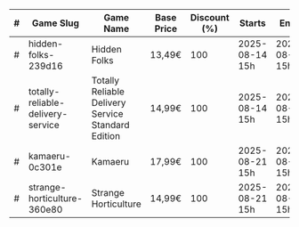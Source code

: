 |#|Game Slug|Game Name|Base Price|Discount (%)|Starts|Ends|
|---|---|---|---|---|---|---|
|#|hidden-folks-239d16|Hidden Folks|13,49€|100|2025-08-14 15h|2025-08-21 15h|
|#|totally-reliable-delivery-service|Totally Reliable Delivery Service Standard Edition|14,99€|100|2025-08-14 15h|2025-08-21 15h|
|#|kamaeru-0c301e|Kamaeru|17,99€|100|2025-08-21 15h|2025-08-28 15h|
|#|strange-horticulture-360e80|Strange Horticulture|14,99€|100|2025-08-21 15h|2025-08-28 15h|

